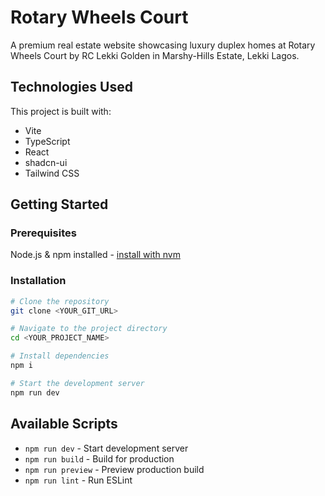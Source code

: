# Rotary Wheels Court

A premium real estate website showcasing luxury duplex homes at Rotary Wheels Court by RC Lekki Golden in Marshy-Hills Estate, Lekki Lagos.

## Technologies Used

This project is built with:

- Vite
- TypeScript
- React
- shadcn-ui
- Tailwind CSS

## Getting Started

### Prerequisites

Node.js & npm installed - [install with nvm](https://github.com/nvm-sh/nvm#installing-and-updating)

### Installation

```sh
# Clone the repository
git clone <YOUR_GIT_URL>

# Navigate to the project directory
cd <YOUR_PROJECT_NAME>

# Install dependencies
npm i

# Start the development server
npm run dev
```

## Available Scripts

- `npm run dev` - Start development server
- `npm run build` - Build for production
- `npm run preview` - Preview production build
- `npm run lint` - Run ESLint

